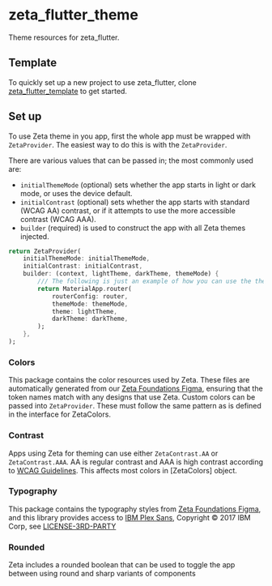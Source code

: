 # zeta_flutter_theme

Theme resources for zeta_flutter.

## Template

To quickly set up a new project to use zeta_flutter, clone [zeta_flutter_template](https://github.com/zebradevs/zeta_flutter_template) to get started.

## Set up

To use Zeta theme in you app, first the whole app must be wrapped with `ZetaProvider`. The easiest way to do this is with the `ZetaProvider`.

There are various values that can be passed in; the most commonly used are:

- `initialThemeMode` (optional) sets whether the app starts in light or dark mode, or uses the device default.
- `initialContrast` (optional) sets whether the app starts with standard (WCAG AA) contrast, or if it attempts to use the more accessible contrast (WCAG AAA).
- `builder` (required) is used to construct the app with all Zeta themes injected.

```dart
return ZetaProvider(
    initialThemeMode: initialThemeMode,
    initialContrast: initialContrast,
    builder: (context, lightTheme, darkTheme, themeMode) {
        /// The following is just an example of how you can use the theme in your app.
        return MaterialApp.router(
            routerConfig: router,
            themeMode: themeMode,
            theme: lightTheme,
            darkTheme: darkTheme,
        );
    },
);
```

### Colors

This package contains the color resources used by Zeta. These files are automatically generated from our [Zeta Foundations Figma](https://www.figma.com/design/REjc5TauZb2EXYouaEKTYa/Zeta-Foundations), ensuring that the token names match with any designs that use Zeta.
Custom colors can be passed into `ZetaProvider`. These must follow the same pattern as is defined in the interface for ZetaColors.

### Contrast

Apps using Zeta for theming can use either `ZetaContrast.AA` or `ZetaContrast.AAA`. AA is regular contrast and AAA is high contrast according to [WCAG Guidelines](https://www.w3.org/WAI/WCAG21/Understanding/contrast-minimum.html). This affects most colors in [ZetaColors] object.

### Typography

This package contains the typography styles from [Zeta Foundations Figma](https://www.figma.com/design/REjc5TauZb2EXYouaEKTYa/Zeta-Foundations), and this library provides access to [IBM Plex Sans](https://github.com/IBM/plex), Copyright © 2017 IBM Corp, see [LICENSE-3RD-PARTY](https://github.com/ZebraDevs/zeta_flutter/tree/develop/packages/zeta_flutter_theme/LICENSE-3RD-PARTY)

### Rounded

Zeta includes a rounded boolean that can be used to toggle the app between using round and sharp variants of components
